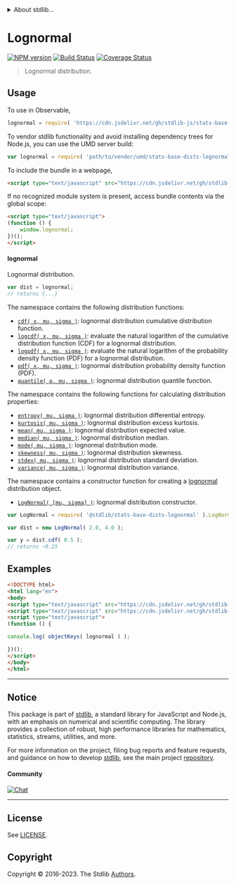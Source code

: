 <!--

@license Apache-2.0

Copyright (c) 2018 The Stdlib Authors.

Licensed under the Apache License, Version 2.0 (the "License");
you may not use this file except in compliance with the License.
You may obtain a copy of the License at

   http://www.apache.org/licenses/LICENSE-2.0

Unless required by applicable law or agreed to in writing, software
distributed under the License is distributed on an "AS IS" BASIS,
WITHOUT WARRANTIES OR CONDITIONS OF ANY KIND, either express or implied.
See the License for the specific language governing permissions and
limitations under the License.

-->


<details>
  <summary>
    About stdlib...
  </summary>
  <p>We believe in a future in which the web is a preferred environment for numerical computation. To help realize this future, we've built stdlib. stdlib is a standard library, with an emphasis on numerical and scientific computation, written in JavaScript (and C) for execution in browsers and in Node.js.</p>
  <p>The library is fully decomposable, being architected in such a way that you can swap out and mix and match APIs and functionality to cater to your exact preferences and use cases.</p>
  <p>When you use stdlib, you can be absolutely certain that you are using the most thorough, rigorous, well-written, studied, documented, tested, measured, and high-quality code out there.</p>
  <p>To join us in bringing numerical computing to the web, get started by checking us out on <a href="https://github.com/stdlib-js/stdlib">GitHub</a>, and please consider <a href="https://opencollective.com/stdlib">financially supporting stdlib</a>. We greatly appreciate your continued support!</p>
</details>

# Lognormal

[![NPM version][npm-image]][npm-url] [![Build Status][test-image]][test-url] [![Coverage Status][coverage-image]][coverage-url] <!-- [![dependencies][dependencies-image]][dependencies-url] -->

> Lognormal distribution.



<section class="usage">

## Usage

To use in Observable,

```javascript
lognormal = require( 'https://cdn.jsdelivr.net/gh/stdlib-js/stats-base-dists-lognormal@umd/browser.js' )
```

To vendor stdlib functionality and avoid installing dependency trees for Node.js, you can use the UMD server build:

```javascript
var lognormal = require( 'path/to/vendor/umd/stats-base-dists-lognormal/index.js' )
```

To include the bundle in a webpage,

```html
<script type="text/javascript" src="https://cdn.jsdelivr.net/gh/stdlib-js/stats-base-dists-lognormal@umd/browser.js"></script>
```

If no recognized module system is present, access bundle contents via the global scope:

```html
<script type="text/javascript">
(function () {
    window.lognormal;
})();
</script>
```

#### lognormal

Lognormal distribution.

```javascript
var dist = lognormal;
// returns {...}
```

The namespace contains the following distribution functions:

<!-- <toc pattern="*+(cdf|pdf|mgf|quantile)*"> -->

<div class="namespace-toc">

-   <span class="signature">[`cdf( x, mu, sigma )`][@stdlib/stats/base/dists/lognormal/cdf]</span><span class="delimiter">: </span><span class="description">lognormal distribution cumulative distribution function.</span>
-   <span class="signature">[`logcdf( x, mu, sigma )`][@stdlib/stats/base/dists/lognormal/logcdf]</span><span class="delimiter">: </span><span class="description">evaluate the natural logarithm of the cumulative distribution function (CDF) for a lognormal distribution.</span>
-   <span class="signature">[`logpdf( x, mu, sigma )`][@stdlib/stats/base/dists/lognormal/logpdf]</span><span class="delimiter">: </span><span class="description">evaluate the natural logarithm of the probability density function (PDF) for a lognormal distribution.</span>
-   <span class="signature">[`pdf( x, mu, sigma )`][@stdlib/stats/base/dists/lognormal/pdf]</span><span class="delimiter">: </span><span class="description">lognormal distribution probability density function (PDF).</span>
-   <span class="signature">[`quantile( p, mu, sigma )`][@stdlib/stats/base/dists/lognormal/quantile]</span><span class="delimiter">: </span><span class="description">lognormal distribution quantile function.</span>

</div>

<!-- </toc> -->

The namespace contains the following functions for calculating distribution properties:

<!-- <toc pattern="*+(entropy|kurtosis|mean|median|mode|skewness|stdev|variance)*"> -->

<div class="namespace-toc">

-   <span class="signature">[`entropy( mu, sigma )`][@stdlib/stats/base/dists/lognormal/entropy]</span><span class="delimiter">: </span><span class="description">lognormal distribution differential entropy.</span>
-   <span class="signature">[`kurtosis( mu, sigma )`][@stdlib/stats/base/dists/lognormal/kurtosis]</span><span class="delimiter">: </span><span class="description">lognormal distribution excess kurtosis.</span>
-   <span class="signature">[`mean( mu, sigma )`][@stdlib/stats/base/dists/lognormal/mean]</span><span class="delimiter">: </span><span class="description">lognormal distribution expected value.</span>
-   <span class="signature">[`median( mu, sigma )`][@stdlib/stats/base/dists/lognormal/median]</span><span class="delimiter">: </span><span class="description">lognormal distribution median.</span>
-   <span class="signature">[`mode( mu, sigma )`][@stdlib/stats/base/dists/lognormal/mode]</span><span class="delimiter">: </span><span class="description">lognormal distribution mode.</span>
-   <span class="signature">[`skewness( mu, sigma )`][@stdlib/stats/base/dists/lognormal/skewness]</span><span class="delimiter">: </span><span class="description">lognormal distribution skewness.</span>
-   <span class="signature">[`stdev( mu, sigma )`][@stdlib/stats/base/dists/lognormal/stdev]</span><span class="delimiter">: </span><span class="description">lognormal distribution standard deviation.</span>
-   <span class="signature">[`variance( mu, sigma )`][@stdlib/stats/base/dists/lognormal/variance]</span><span class="delimiter">: </span><span class="description">lognormal distribution variance.</span>

</div>

<!-- </toc> -->

The namespace contains a constructor function for creating a [lognormal][lognormal-distribution] distribution object.

<!-- <toc pattern="*ctor*"> -->

<div class="namespace-toc">

-   <span class="signature">[`LogNormal( [mu, sigma] )`][@stdlib/stats/base/dists/lognormal/ctor]</span><span class="delimiter">: </span><span class="description">lognormal distribution constructor.</span>

</div>

<!-- </toc> -->

```javascript
var LogNormal = require( '@stdlib/stats-base-dists-lognormal' ).LogNormal;

var dist = new LogNormal( 2.0, 4.0 );

var y = dist.cdf( 0.5 );
// returns ~0.25
```

</section>

<!-- /.usage -->

<section class="examples">

## Examples

<!-- TODO: better examples -->

<!-- eslint no-undef: "error" -->

```html
<!DOCTYPE html>
<html lang="en">
<body>
<script type="text/javascript" src="https://cdn.jsdelivr.net/gh/stdlib-js/utils-keys@umd/browser.js"></script>
<script type="text/javascript" src="https://cdn.jsdelivr.net/gh/stdlib-js/stats-base-dists-lognormal@umd/browser.js"></script>
<script type="text/javascript">
(function () {

console.log( objectKeys( lognormal ) );

})();
</script>
</body>
</html>
```

</section>

<!-- /.examples -->

<!-- Section for related `stdlib` packages. Do not manually edit this section, as it is automatically populated. -->

<section class="related">

</section>

<!-- /.related -->

<!-- Section for all links. Make sure to keep an empty line after the `section` element and another before the `/section` close. -->


<section class="main-repo" >

* * *

## Notice

This package is part of [stdlib][stdlib], a standard library for JavaScript and Node.js, with an emphasis on numerical and scientific computing. The library provides a collection of robust, high performance libraries for mathematics, statistics, streams, utilities, and more.

For more information on the project, filing bug reports and feature requests, and guidance on how to develop [stdlib][stdlib], see the main project [repository][stdlib].

#### Community

[![Chat][chat-image]][chat-url]

---

## License

See [LICENSE][stdlib-license].


## Copyright

Copyright &copy; 2016-2023. The Stdlib [Authors][stdlib-authors].

</section>

<!-- /.stdlib -->

<!-- Section for all links. Make sure to keep an empty line after the `section` element and another before the `/section` close. -->

<section class="links">

[npm-image]: http://img.shields.io/npm/v/@stdlib/stats-base-dists-lognormal.svg
[npm-url]: https://npmjs.org/package/@stdlib/stats-base-dists-lognormal

[test-image]: https://github.com/stdlib-js/stats-base-dists-lognormal/actions/workflows/test.yml/badge.svg?branch=main
[test-url]: https://github.com/stdlib-js/stats-base-dists-lognormal/actions/workflows/test.yml?query=branch:main

[coverage-image]: https://img.shields.io/codecov/c/github/stdlib-js/stats-base-dists-lognormal/main.svg
[coverage-url]: https://codecov.io/github/stdlib-js/stats-base-dists-lognormal?branch=main

<!--

[dependencies-image]: https://img.shields.io/david/stdlib-js/stats-base-dists-lognormal.svg
[dependencies-url]: https://david-dm.org/stdlib-js/stats-base-dists-lognormal/main

-->

[chat-image]: https://img.shields.io/gitter/room/stdlib-js/stdlib.svg
[chat-url]: https://app.gitter.im/#/room/#stdlib-js_stdlib:gitter.im

[stdlib]: https://github.com/stdlib-js/stdlib

[stdlib-authors]: https://github.com/stdlib-js/stdlib/graphs/contributors

[umd]: https://github.com/umdjs/umd
[es-module]: https://developer.mozilla.org/en-US/docs/Web/JavaScript/Guide/Modules

[deno-url]: https://github.com/stdlib-js/stats-base-dists-lognormal/tree/deno
[umd-url]: https://github.com/stdlib-js/stats-base-dists-lognormal/tree/umd
[esm-url]: https://github.com/stdlib-js/stats-base-dists-lognormal/tree/esm
[branches-url]: https://github.com/stdlib-js/stats-base-dists-lognormal/blob/main/branches.md

[stdlib-license]: https://raw.githubusercontent.com/stdlib-js/stats-base-dists-lognormal/main/LICENSE

[lognormal-distribution]: https://en.wikipedia.org/wiki/Log-normal_distribution

<!-- <toc-links> -->

[@stdlib/stats/base/dists/lognormal/ctor]: https://github.com/stdlib-js/stats-base-dists-lognormal-ctor/tree/umd

[@stdlib/stats/base/dists/lognormal/entropy]: https://github.com/stdlib-js/stats-base-dists-lognormal-entropy/tree/umd

[@stdlib/stats/base/dists/lognormal/kurtosis]: https://github.com/stdlib-js/stats-base-dists-lognormal-kurtosis/tree/umd

[@stdlib/stats/base/dists/lognormal/mean]: https://github.com/stdlib-js/stats-base-dists-lognormal-mean/tree/umd

[@stdlib/stats/base/dists/lognormal/median]: https://github.com/stdlib-js/stats-base-dists-lognormal-median/tree/umd

[@stdlib/stats/base/dists/lognormal/mode]: https://github.com/stdlib-js/stats-base-dists-lognormal-mode/tree/umd

[@stdlib/stats/base/dists/lognormal/skewness]: https://github.com/stdlib-js/stats-base-dists-lognormal-skewness/tree/umd

[@stdlib/stats/base/dists/lognormal/stdev]: https://github.com/stdlib-js/stats-base-dists-lognormal-stdev/tree/umd

[@stdlib/stats/base/dists/lognormal/variance]: https://github.com/stdlib-js/stats-base-dists-lognormal-variance/tree/umd

[@stdlib/stats/base/dists/lognormal/cdf]: https://github.com/stdlib-js/stats-base-dists-lognormal-cdf/tree/umd

[@stdlib/stats/base/dists/lognormal/logcdf]: https://github.com/stdlib-js/stats-base-dists-lognormal-logcdf/tree/umd

[@stdlib/stats/base/dists/lognormal/logpdf]: https://github.com/stdlib-js/stats-base-dists-lognormal-logpdf/tree/umd

[@stdlib/stats/base/dists/lognormal/pdf]: https://github.com/stdlib-js/stats-base-dists-lognormal-pdf/tree/umd

[@stdlib/stats/base/dists/lognormal/quantile]: https://github.com/stdlib-js/stats-base-dists-lognormal-quantile/tree/umd

<!-- </toc-links> -->

</section>

<!-- /.links -->
